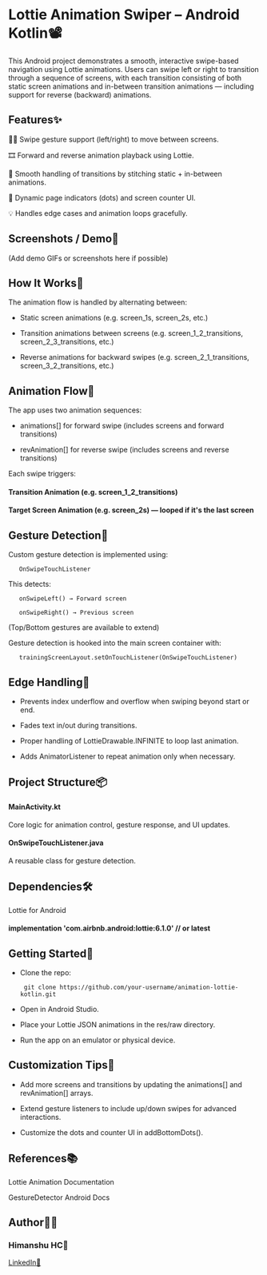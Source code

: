 # Lottie Animation Swiper – Android Kotlin📽️
This Android project demonstrates a smooth, interactive swipe-based navigation using Lottie animations. Users can swipe left or right to transition through a sequence of screens, with each transition consisting of both static screen animations and in-between transition animations — including support for reverse (backward) animations.

## Features✨
🚶‍♂️ Swipe gesture support (left/right) to move between screens.

🎞️ Forward and reverse animation playback using Lottie.

🔁 Smooth handling of transitions by stitching static + in-between animations.

🔘 Dynamic page indicators (dots) and screen counter UI.

💡 Handles edge cases and animation loops gracefully.

## Screenshots / Demo📱
(Add demo GIFs or screenshots here if possible)

## How It Works🧩
The animation flow is handled by alternating between:

* Static screen animations (e.g. screen_1s, screen_2s, etc.)

* Transition animations between screens (e.g. screen_1_2_transitions, screen_2_3_transitions, etc.)

* Reverse animations for backward swipes (e.g. screen_2_1_transitions, screen_3_2_transitions, etc.)

## Animation Flow📜
The app uses two animation sequences:

- animations[] for forward swipe (includes screens and forward transitions)

- revAnimation[] for reverse swipe (includes screens and reverse transitions)

Each swipe triggers:

#### Transition Animation (e.g. screen_1_2_transitions)

#### Target Screen Animation (e.g. screen_2s) — looped if it's the last screen

## Gesture Detection🧠
Custom gesture detection is implemented using:

       OnSwipeTouchListener
This detects:

       onSwipeLeft() → Forward screen

       onSwipeRight() → Previous screen

(Top/Bottom gestures are available to extend)

Gesture detection is hooked into the main screen container with:

       trainingScreenLayout.setOnTouchListener(OnSwipeTouchListener)

## Edge Handling🧪
* Prevents index underflow and overflow when swiping beyond start or end.

* Fades text in/out during transitions.

* Proper handling of LottieDrawable.INFINITE to loop last animation.

* Adds AnimatorListener to repeat animation only when necessary.

## Project Structure📦
#### MainActivity.kt
Core logic for animation control, gesture response, and UI updates.

#### OnSwipeTouchListener.java
A reusable class for gesture detection.

## Dependencies🛠
Lottie for Android

#### implementation 'com.airbnb.android:lottie:6.1.0' // or latest

## Getting Started🚀
* Clone the repo:

       git clone https://github.com/your-username/animation-lottie-kotlin.git
* Open in Android Studio.

* Place your Lottie JSON animations in the res/raw directory.

* Run the app on an emulator or physical device.

## Customization Tips🔧
* Add more screens and transitions by updating the animations[] and revAnimation[] arrays.

* Extend gesture listeners to include up/down swipes for advanced interactions.

* Customize the dots and counter UI in addBottomDots().

## References📚
Lottie Animation Documentation

GestureDetector Android Docs

## Author🧑‍💻
### Himanshu HC👤
 [LinkedIn🔗](#[features](https://www.linkedin.com/in/himanshuhc/))
